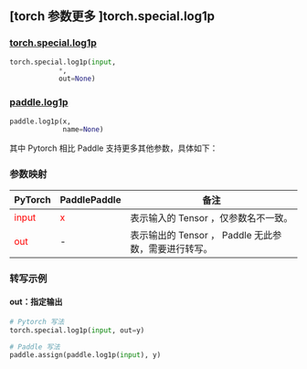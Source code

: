 ## [torch 参数更多 ]torch.special.log1p
### [torch.special.log1p](https://pytorch.org/docs/stable/special.html#torch.special.log1p)

```python
torch.special.log1p(input,
            *,
            out=None)
```

### [paddle.log1p](https://www.paddlepaddle.org.cn/documentation/docs/zh/api/paddle/log1p_cn.html#log1p)

```python
paddle.log1p(x,
             name=None)
```

其中 Pytorch 相比 Paddle 支持更多其他参数，具体如下：
### 参数映射
| PyTorch       | PaddlePaddle | 备注                                                   |
| ------------- | ------------ | ------------------------------------------------------ |
| <font color='red'> input </font> | <font color='red'> x </font> | 表示输入的 Tensor ，仅参数名不一致。  |
| <font color='red'> out </font> | -  | 表示输出的 Tensor ， Paddle 无此参数，需要进行转写。    |


### 转写示例
#### out：指定输出
```python
# Pytorch 写法
torch.special.log1p(input, out=y)

# Paddle 写法
paddle.assign(paddle.log1p(input), y)
```
